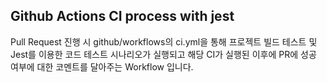 ## Github Actions CI process with jest

Pull Request 진행 시 github/workflows의 ci.yml을 통해 프로젝트 빌드 테스트 및 Jest를 이용한 코드 테스트 시나리오가 실행되고 해당 CI가 실행된 이후에 PR에 성공 여부에 대한 코멘트를 달아주는 Workflow 입니다.
